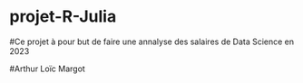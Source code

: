 # projet-R-Julia

#Ce projet à pour but de faire une annalyse des salaires de Data Science en 2023

#Arthur Loïc Margot
